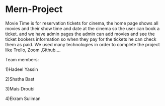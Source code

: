 # Mern-Project
Movie Time is for reservation tickets for cinema, the home page shows all movies and their show time and date at the cinema so the user can book a ticket.
and we have admin pages the admin can add movies and see the ticket bookers information so when they pay for the tickets he can check them as paid.
We used many technologies in order to complete the project like Trello, Zoom ,Github....


Team members:




1)Hadeel Yassin

2)Shatha Bast






3)Mais Droubi







4)Ekram Suliman
